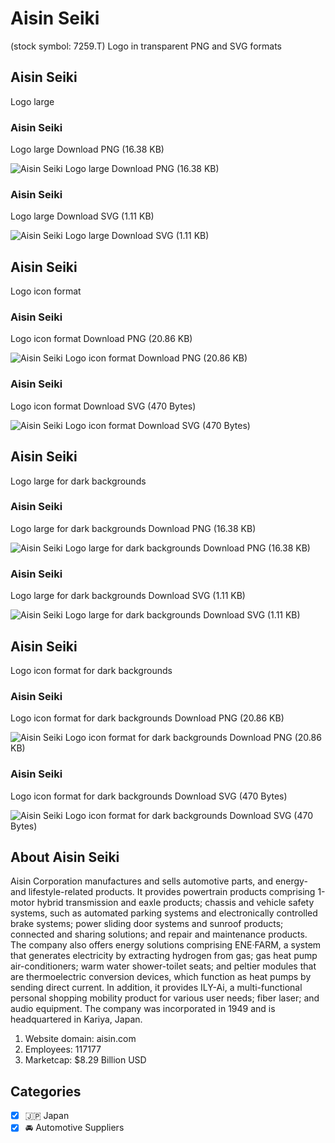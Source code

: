 # Aisin Seiki
 (stock symbol: 7259.T) Logo in transparent PNG and SVG formats

## Aisin Seiki
 Logo large

### Aisin Seiki
 Logo large Download PNG (16.38 KB)

![Aisin Seiki
 Logo large Download PNG (16.38 KB)](/img/orig/7259.T_BIG-49a1ed08.png)

### Aisin Seiki
 Logo large Download SVG (1.11 KB)

![Aisin Seiki
 Logo large Download SVG (1.11 KB)](/img/orig/7259.T_BIG-14d12db5.svg)

## Aisin Seiki
 Logo icon format

### Aisin Seiki
 Logo icon format Download PNG (20.86 KB)

![Aisin Seiki
 Logo icon format Download PNG (20.86 KB)](/img/orig/7259.T-5e4155fa.png)

### Aisin Seiki
 Logo icon format Download SVG (470 Bytes)

![Aisin Seiki
 Logo icon format Download SVG (470 Bytes)](/img/orig/7259.T-06498eea.svg)

## Aisin Seiki
 Logo large for dark backgrounds

### Aisin Seiki
 Logo large for dark backgrounds Download PNG (16.38 KB)

![Aisin Seiki
 Logo large for dark backgrounds Download PNG (16.38 KB)](/img/orig/7259.T_BIG.D-cb7dff91.png)

### Aisin Seiki
 Logo large for dark backgrounds Download SVG (1.11 KB)

![Aisin Seiki
 Logo large for dark backgrounds Download SVG (1.11 KB)](/img/orig/7259.T_BIG.D-64fab851.svg)

## Aisin Seiki
 Logo icon format for dark backgrounds

### Aisin Seiki
 Logo icon format for dark backgrounds Download PNG (20.86 KB)

![Aisin Seiki
 Logo icon format for dark backgrounds Download PNG (20.86 KB)](/img/orig/7259.T.D-fea4997d.png)

### Aisin Seiki
 Logo icon format for dark backgrounds Download SVG (470 Bytes)

![Aisin Seiki
 Logo icon format for dark backgrounds Download SVG (470 Bytes)](/img/orig/7259.T.D-dd852ad5.svg)

## About Aisin Seiki


Aisin Corporation manufactures and sells automotive parts, and energy- and lifestyle-related products. It provides powertrain products comprising 1-motor hybrid transmission and eaxle products; chassis and vehicle safety systems, such as automated parking systems and electronically controlled brake systems; power sliding door systems and sunroof products; connected and sharing solutions; and repair and maintenance products. The company also offers energy solutions comprising ENE·FARM, a system that generates electricity by extracting hydrogen from gas; gas heat pump air-conditioners; warm water shower-toilet seats; and peltier modules that are thermoelectric conversion devices, which function as heat pumps by sending direct current. In addition, it provides ILY-Ai, a multi-functional personal shopping mobility product for various user needs; fiber laser; and audio equipment. The company was incorporated in 1949 and is headquartered in Kariya, Japan.

1. Website domain: aisin.com
2. Employees: 117177
3. Marketcap: $8.29 Billion USD


## Categories
- [x] 🇯🇵 Japan
- [x] 🚘 Automotive Suppliers
